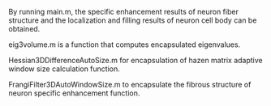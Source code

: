 By running main.m, the specific enhancement results of neuron fiber structure and the localization and filling results of neuron cell body can be obtained.



eig3volume.m is a function that computes encapsulated eigenvalues.



Hessian3DDifferenceAutoSize.m for encapsulation of hazen matrix adaptive window size calculation function.



FrangiFilter3DAutoWindowSize.m to encapsulate the fibrous structure of neuron specific enhancement function.
